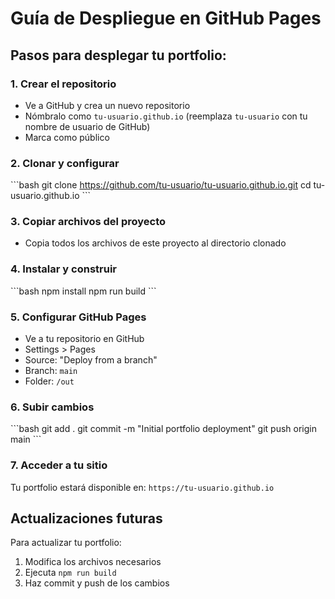 # Guía de Despliegue en GitHub Pages

## Pasos para desplegar tu portfolio:

### 1. Crear el repositorio
- Ve a GitHub y crea un nuevo repositorio
- Nómbralo como `tu-usuario.github.io` (reemplaza `tu-usuario` con tu nombre de usuario de GitHub)
- Marca como público

### 2. Clonar y configurar
\`\`\`bash
git clone https://github.com/tu-usuario/tu-usuario.github.io.git
cd tu-usuario.github.io
\`\`\`

### 3. Copiar archivos del proyecto
- Copia todos los archivos de este proyecto al directorio clonado

### 4. Instalar y construir
\`\`\`bash
npm install
npm run build
\`\`\`

### 5. Configurar GitHub Pages
- Ve a tu repositorio en GitHub
- Settings > Pages
- Source: "Deploy from a branch"
- Branch: `main`
- Folder: `/out`

### 6. Subir cambios
\`\`\`bash
git add .
git commit -m "Initial portfolio deployment"
git push origin main
\`\`\`

### 7. Acceder a tu sitio
Tu portfolio estará disponible en: `https://tu-usuario.github.io`

## Actualizaciones futuras
Para actualizar tu portfolio:
1. Modifica los archivos necesarios
2. Ejecuta `npm run build`
3. Haz commit y push de los cambios

